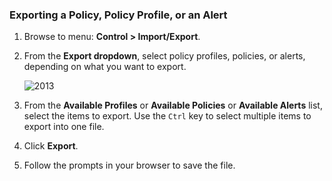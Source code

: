 ### Exporting a Policy, Policy Profile, or an Alert

1.  Browse to menu: **Control > Import/Export**.

2.  From the **Export dropdown**, select policy profiles, policies, or
    alerts, depending on what you want to export.

    ![2013](../images/2013.png)

3.  From the **Available Profiles** or **Available Policies** or
    **Available Alerts** list, select the items to export. Use the
    `Ctrl` key to select multiple items to export into one file.

4.  Click **Export**.

5.  Follow the prompts in your browser to save the file.
